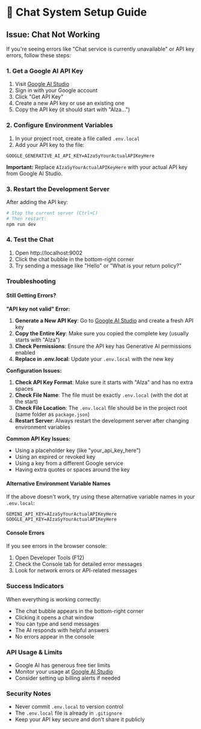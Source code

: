 # 🔧 Chat System Setup Guide

## Issue: Chat Not Working

If you're seeing errors like "Chat service is currently unavailable" or API key errors, follow these steps:

### 1. Get a Google AI API Key

1. Visit [Google AI Studio](https://ai.google.dev/)
2. Sign in with your Google account
3. Click "Get API Key" 
4. Create a new API key or use an existing one
5. Copy the API key (it should start with "AIza...")

### 2. Configure Environment Variables

1. In your project root, create a file called `.env.local`
2. Add your API key to the file:

```env
GOOGLE_GENERATIVE_AI_API_KEY=AIzaSyYourActualAPIKeyHere
```

**Important:** Replace `AIzaSyYourActualAPIKeyHere` with your actual API key from Google AI Studio.

### 3. Restart the Development Server

After adding the API key:

```bash
# Stop the current server (Ctrl+C)
# Then restart:
npm run dev
```

### 4. Test the Chat

1. Open http://localhost:9002
2. Click the chat bubble in the bottom-right corner
3. Try sending a message like "Hello" or "What is your return policy?"

### Troubleshooting

#### Still Getting Errors?

**"API key not valid" Error:**
1. **Generate a New API Key**: Go to [Google AI Studio](https://ai.google.dev/) and create a fresh API key
2. **Copy the Entire Key**: Make sure you copied the complete key (usually starts with "AIza")
3. **Check Permissions**: Ensure the API key has Generative AI permissions enabled
4. **Replace in .env.local**: Update your `.env.local` with the new key

**Configuration Issues:**
1. **Check API Key Format**: Make sure it starts with "AIza" and has no extra spaces
2. **Check File Name**: The file must be exactly `.env.local` (with the dot at the start)
3. **Check File Location**: The `.env.local` file should be in the project root (same folder as `package.json`)
4. **Restart Server**: Always restart the development server after changing environment variables

**Common API Key Issues:**
- Using a placeholder key (like "your_api_key_here")
- Using an expired or revoked key
- Using a key from a different Google service
- Having extra quotes or spaces around the key

#### Alternative Environment Variable Names

If the above doesn't work, try using these alternative variable names in your `.env.local`:

```env
GEMINI_API_KEY=AIzaSyYourActualAPIKeyHere
GOOGLE_API_KEY=AIzaSyYourActualAPIKeyHere
```

#### Console Errors

If you see errors in the browser console:
1. Open Developer Tools (F12)
2. Check the Console tab for detailed error messages
3. Look for network errors or API-related messages

### Success Indicators

When everything is working correctly:
- The chat bubble appears in the bottom-right corner
- Clicking it opens a chat window
- You can type and send messages
- The AI responds with helpful answers
- No errors appear in the console

### API Usage & Limits

- Google AI has generous free tier limits
- Monitor your usage at [Google AI Studio](https://ai.google.dev/)
- Consider setting up billing alerts if needed

### Security Notes

- Never commit `.env.local` to version control
- The `.env.local` file is already in `.gitignore`
- Keep your API key secure and don't share it publicly